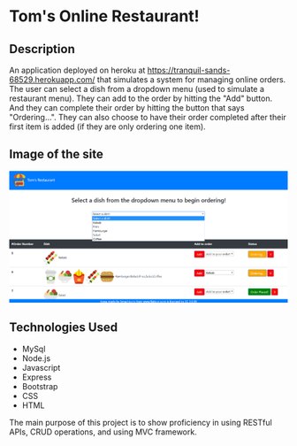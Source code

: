 # Tom's Online Restaurant!

## Description

An application deployed on heroku at https://tranquil-sands-68529.herokuapp.com/ that simulates a system for managing online orders. The user can select a dish from a dropdown menu (used to simulate a restaurant menu). They can add to the order by hitting the "Add" button. And they can complete their order by hitting the button that says "Ordering...". They can also choose to have their order completed after their first item is added (if they are only ordering one item).

## Image of the site

![Screenshot](public/assets/img/showcase.png)

## Technologies Used
   
   * MySql
   * Node.js
   * Javascript
   * Express
   * Bootstrap
   * CSS
   * HTML
   
The main purpose of this project is to show proficiency in using RESTful APIs, CRUD operations, and using MVC framework.
   
  
   
